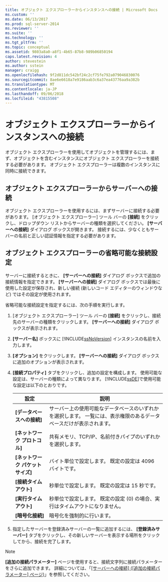 ```yaml
---
title: オブジェクト エクスプローラーからインスタンスへの接続 | Microsoft Docs
ms.custom: ''
ms.date: 06/13/2017
ms.prod: sql-server-2014
ms.reviewer: ''
ms.suite: ''
ms.technology: ''
ms.tgt_pltfrm: ''
ms.topic: conceptual
ms.assetid: 9803a8a0-a8f1-4b65-87b8-989b06850194
caps.latest.revision: 4
author: stevestein
ms.author: sstein
manager: craigg
ms.openlocfilehash: 9f2d811dc542bf24c2cf75fe792a079046830076
ms.sourcegitcommit: 8ae6e6618a7e9186aab3c6a37ea43776aa9a382b
ms.translationtype: MT
ms.contentlocale: ja-JP
ms.lasthandoff: 09/06/2018
ms.locfileid: "43815508"
---
```

# <a name="connect-to-an-instance-from-object-explorer"></a>オブジェクト エクスプローラーからインスタンスへの接続
  オブジェクト エクスプローラーを使用してオブジェクトを管理するには、まず、オブジェクトを含むインスタンスにオブジェクト エクスプローラーを接続する必要があります。 オブジェクト エクスプローラーは複数のインスタンスに同時に接続できます。  
  
## <a name="connecting-object-explorer-to-a-server"></a>オブジェクト エクスプローラーからサーバーへの接続  
 オブジェクト エクスプローラーを使用するには、まずサーバーに接続する必要があります。 [オブジェクト エクスプローラー] ツール バーの **[接続]** をクリックし、ドロップダウン リストからサーバーの種類を選択してください。 **[サーバーへの接続]** ダイアログ ボックスが開きます。 接続するには、少なくともサーバーの名前と正しい認証情報を指定する必要があります。  
  
## <a name="optional-object-explorer-connection-settings"></a>オブジェクト エクスプローラーの省略可能な接続設定  
 サーバーに接続するときに、 **[サーバーへの接続]** ダイアログ ボックスで追加の接続情報を指定できます。 **[サーバーへの接続]** ダイアログ ボックスでは最後に使用した設定が保存され、新しい接続 (新しいコード エディターのウィンドウなど) ではその設定が使用されます。  
  
 省略可能な接続設定を指定するには、次の手順を実行します。  
  
1.  [オブジェクト エクスプローラー] ツール バーの **[接続]** をクリックし、接続先のサーバーの種類をクリックします。 **[サーバーへの接続]** ダイアログ ボックスが表示されます。  
  
2.  **[サーバー名]** ボックスに [!INCLUDE[ssNoVersion](../../includes/ssnoversion-md.md)] インスタンスの名前を入力します。  
  
3.  **[オプション]** をクリックします。 **[サーバーへの接続]** ダイアログ ボックスに追加のオプションが表示されます。  
  
4.  **[接続プロパティ]** タブをクリックし、追加の設定を構成します。 使用可能な設定は、サーバーの種類によって異なります。 [!INCLUDE[ssDE](../../includes/ssde-md.md)]で使用可能な設定は以下のとおりです。  
  
    |設定|説明|  
    |-------------|-----------------|  
    |**[データベースへの接続]**|サーバー上の使用可能なデータベースのいずれかを選択します。 一覧には、表示権限のあるデータベースだけが表示されます。|  
    |**[ネットワーク プロトコル]**|共有メモリ、TCP/IP、名前付きパイプのいずれかを選択します。|  
    |**[ネットワーク パケット サイズ]**|バイト単位で設定します。 既定の設定は 4096 バイトです。|  
    |**[接続タイムアウト]**|秒単位で設定します。 既定の設定は 15 秒です。|  
    |**[実行タイムアウト]**|秒単位で設定します。 既定の設定 (0) の場合、実行はタイムアウトになりません。|  
    |**[暗号化接続]**|暗号化を強制的に行います。|  
  
5.  指定したサーバーを登録済みサーバーの一覧に追加するには、 **[登録済みサーバー]** タブをクリックし、その新しいサーバーを表示する場所をクリックしてから、接続を完了します。  
  
> [!NOTE]  
>  **[追加の接続パラメーター]** ページを使用すると、接続文字列に接続パラメーターをさらに追加できます。 詳細については、「[[サーバーへの接続] ([追加の接続パラメーター] ページ)](../../database-engine/connect-to-server-additional-connection-parameters-page.md)」を参照してください。  
  
  
